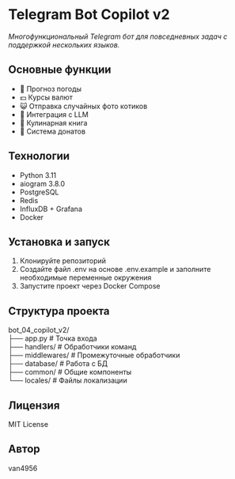 # Telegram Bot Copilot v2

*Многофункциональный Telegram бот для повседневных задач с поддержкой нескольких языков.*

## Основные функции

- 🌊 Прогноз погоды
- 💵 Курсы валют
- 😺 Отправка случайных фото котиков
- 🤖 Интеграция с LLM
- 📖 Кулинарная книга
- 💝 Система донатов

## Технологии

- Python 3.11
- aiogram 3.8.0
- PostgreSQL
- Redis
- InfluxDB + Grafana
- Docker

## Установка и запуск

1. Клонируйте репозиторий
2. Создайте файл .env на основе .env.example и заполните необходимые переменные окружения
3. Запустите проект через Docker Compose

## Структура проекта

bot_04_copilot_v2/  
├── app.py # Точка входа  
├── handlers/ # Обработчики команд  
├── middlewares/ # Промежуточные обработчики  
├── database/ # Работа с БД  
├── common/ # Общие компоненты  
└── locales/ # Файлы локализации  

## Лицензия

MIT License

## Автор

van4956
